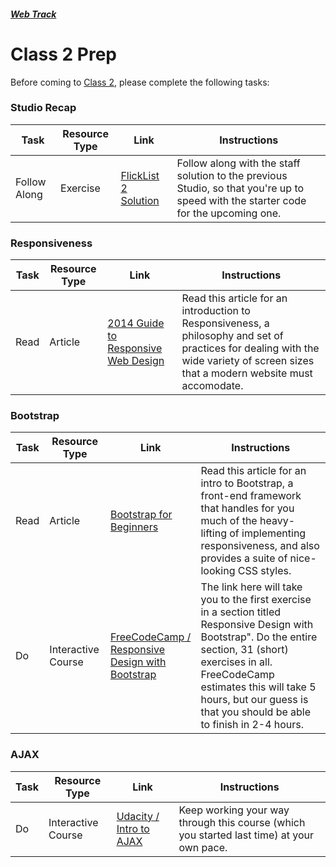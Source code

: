 ##### [Web Track](../..)

# Class 2 Prep 

Before coming to [Class 2](../class2), please complete the following tasks:

### Studio Recap
Task | Resource Type | Link | Instructions
-----|---------------|------|-------------
Follow Along | Exercise | <a href="../studios/flicklist-2/staff-solution" target="_blank">FlickList 2 Solution</a> | Follow along with the staff solution to the previous Studio, so that you're up to speed with the starter code for the upcoming one.


### Responsiveness
Task | Resource Type | Link | Instructions
-----|---------------|------|-------------
Read | Article | <a href="http://blog.teamtreehouse.com/modern-field-guide-responsive-web-design" target="_blank">2014 Guide to Responsive Web Design</a> | Read this article for an introduction to Responsiveness, a philosophy and set of practices for dealing with the wide variety of screen sizes that a modern website must accomodate.

### Bootstrap
Task | Resource Type | Link | Instructions
-----|---------------|------|-------------
Read | Article | <a href="http://learntocodewith.me/getting-started/topics/bootstrap/" target="_blank">Bootstrap for Beginners</a> | Read this article for an intro to Bootstrap, a front-end framework that handles for you much of the heavy-lifting of implementing responsiveness, and also provides a suite of nice-looking CSS styles.
Do | Interactive Course | <a href="https://www.freecodecamp.com/challenges/use-responsive-design-with-bootstrap-fluid-containers" target="_blank">FreeCodeCamp / Responsive Design with Bootstrap</a> | The link here will take you to the first exercise in a section titled Responsive Design with Bootstrap". Do the entire section, 31 (short) exercises in all. FreeCodeCamp estimates this will take 5 hours, but our guess is that you should be able to finish in 2-4 hours.

### AJAX
Task | Resource Type | Link | Instructions
-----|---------------|------|-------------
Do | Interactive Course | <a href="https://classroom.udacity.com/courses/ud110/" target="_blank">Udacity / Intro to AJAX</a> | Keep working your way through this course (which you started last time) at your own pace.

